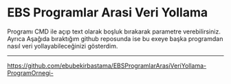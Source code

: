 # EBS Programlar Arasi Veri Yollama
Programı CMD ile açıp text olarak boşluk bırakarak parametre verebilirsiniz.
Ayrıca Aşağıda bıraktığım github reposunda ise bu exeye başka programdan nasıl veri yollayabileceğinizi gösterdim. <hr>
https://github.com/ebubekirbastama/EBSProgramlarArasiVeriYollama-ProgramOrnegi-
